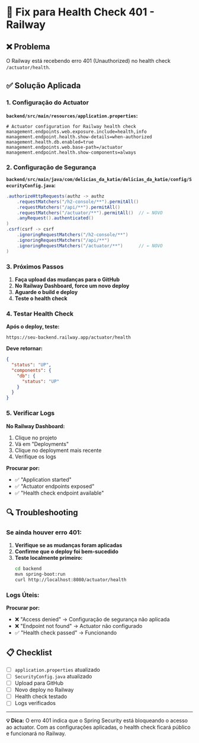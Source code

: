 # 🔧 Fix para Health Check 401 - Railway

## ❌ Problema
O Railway está recebendo erro 401 (Unauthorized) no health check `/actuator/health`.

## ✅ Solução Aplicada

### 1. Configuração do Actuator

**`backend/src/main/resources/application.properties`:**
```properties
# Actuator configuration for Railway health check
management.endpoints.web.exposure.include=health,info
management.endpoint.health.show-details=when-authorized
management.health.db.enabled=true
management.endpoints.web.base-path=/actuator
management.endpoint.health.show-components=always
```

### 2. Configuração de Segurança

**`backend/src/main/java/com/delicias_da_katie/delicias_da_katie/config/SecurityConfig.java`:**
```java
.authorizeHttpRequests(authz -> authz
    .requestMatchers("/h2-console/**").permitAll()
    .requestMatchers("/api/**").permitAll()
    .requestMatchers("/actuator/**").permitAll()  // ← NOVO
    .anyRequest().authenticated()
)
.csrf(csrf -> csrf
    .ignoringRequestMatchers("/h2-console/**")
    .ignoringRequestMatchers("/api/**")
    .ignoringRequestMatchers("/actuator/**")      // ← NOVO
)
```

### 3. Próximos Passos

1. **Faça upload das mudanças para o GitHub**
2. **No Railway Dashboard, force um novo deploy**
3. **Aguarde o build e deploy**
4. **Teste o health check**

### 4. Testar Health Check

**Após o deploy, teste:**
```
https://seu-backend.railway.app/actuator/health
```

**Deve retornar:**
```json
{
  "status": "UP",
  "components": {
    "db": {
      "status": "UP"
    }
  }
}
```

### 5. Verificar Logs

**No Railway Dashboard:**
1. Clique no projeto
2. Vá em "Deployments"
3. Clique no deployment mais recente
4. Verifique os logs

**Procurar por:**
- ✅ "Application started"
- ✅ "Actuator endpoints exposed"
- ✅ "Health check endpoint available"

## 🔍 Troubleshooting

### Se ainda houver erro 401:

1. **Verifique se as mudanças foram aplicadas**
2. **Confirme que o deploy foi bem-sucedido**
3. **Teste localmente primeiro:**
   ```bash
   cd backend
   mvn spring-boot:run
   curl http://localhost:8080/actuator/health
   ```

### Logs Úteis:

**Procurar por:**
- ❌ "Access denied" → Configuração de segurança não aplicada
- ❌ "Endpoint not found" → Actuator não configurado
- ✅ "Health check passed" → Funcionando

## 📋 Checklist

- [ ] `application.properties` atualizado
- [ ] `SecurityConfig.java` atualizado
- [ ] Upload para GitHub
- [ ] Novo deploy no Railway
- [ ] Health check testado
- [ ] Logs verificados

---

**💡 Dica:** O erro 401 indica que o Spring Security está bloqueando o acesso ao actuator. Com as configurações aplicadas, o health check ficará público e funcionará no Railway. 